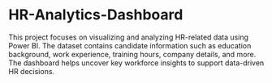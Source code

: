 # HR-Analytics-Dashboard
This project focuses on visualizing and analyzing HR-related data using Power BI. The dataset contains candidate information such as education background, work experience, training hours, company details, and more. The dashboard helps uncover key workforce insights to support data-driven HR decisions.
